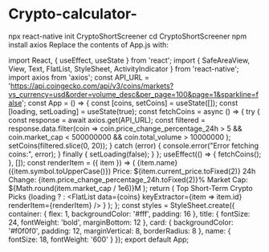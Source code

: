 # Crypto-calculator-
npx react-native init CryptoShortScreener cd CryptoShortScreener npm install axios
Replace the contents of App.js with:

import React, { useEffect, useState } from 'react'; import { SafeAreaView, View, Text, FlatList, StyleSheet, ActivityIndicator } from 'react-native'; import axios from 'axios'; const API_URL = 'https://api.coingecko.com/api/v3/coins/markets?vs_currency=usd&order=volume_desc&per_page=100&page=1&sparkline=false'; const App = () => { const [coins, setCoins] = useState([]); const [loading, setLoading] = useState(true); const fetchCoins = async () => { try { const response = await axios.get(API_URL); const filtered = response.data.filter(coin => coin.price_change_percentage_24h > 5 && coin.market_cap < 500000000 && coin.total_volume > 10000000 ); setCoins(filtered.slice(0, 20)); } catch (error) { console.error("Error fetching coins:", error); } finally { setLoading(false); } }; useEffect(() => { fetchCoins(); }, []); const renderItem = ({ item }) => ( <View style={styles.card}> <Text style={styles.name}>{item.name} ({item.symbol.toUpperCase()})</Text> <Text>Price: ${item.current_price.toFixed(2)}</Text> <Text>24h Change: {item.price_change_percentage_24h.toFixed(2)}%</Text> <Text>Market Cap: ${Math.round(item.market_cap / 1e6)}M</Text> </View> ); return ( <SafeAreaView style={styles.container}> <Text style={styles.title}>Top Short-Term Crypto Picks</Text> {loading ? <ActivityIndicator size="large" /> : <FlatList data={coins} keyExtractor={item => item.id} renderItem={renderItem} /> } </SafeAreaView> ); }; const styles = StyleSheet.create({ container: { flex: 1, backgroundColor: '#fff', padding: 16 }, title: { fontSize: 24, fontWeight: 'bold', marginBottom: 12 }, card: { backgroundColor: '#f0f0f0', padding: 12, marginVertical: 8, borderRadius: 8 }, name: { fontSize: 18, fontWeight: '600' } }); export default App;
